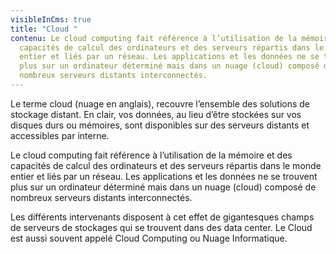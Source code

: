 ```yaml
---
visibleInCms: true
title: "Cloud "
contenu: Le cloud computing fait référence à l’utilisation de la mémoire et des
  capacités de calcul des ordinateurs et des serveurs répartis dans le monde
  entier et liés par un réseau. Les applications et les données ne se trouvent
  plus sur un ordinateur déterminé mais dans un nuage (cloud) composé de
  nombreux serveurs distants interconnectés.
---
```

Le terme cloud (nuage en anglais), recouvre l’ensemble des solutions de stockage distant. En clair, vos données, au lieu d’être stockées sur vos disques durs ou mémoires, sont disponibles sur des serveurs distants et accessibles par interne.

Le cloud computing fait référence à l’utilisation de la mémoire et des capacités de calcul des ordinateurs et des serveurs répartis dans le monde entier et liés par un réseau. Les applications et les données ne se trouvent plus sur un ordinateur déterminé mais dans un nuage (cloud) composé de nombreux serveurs distants interconnectés.

Les différents intervenants disposent à cet effet de gigantesques champs de serveurs de stockages qui se trouvent dans des data center. Le Cloud est aussi souvent appelé Cloud Computing ou Nuage Informatique.